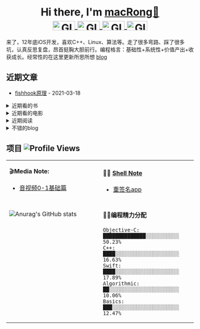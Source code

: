 <h1 align="center">Hi there, I'm <a href="https://www.shengshui.com" target="_blank">macRong👋
<br />
</a>

<a href="https://github.com/macRong/macRong/blob/main/Resource/wechat-gzh.jpg" target="_blank" title="Wechat">
<img align="center" alt="GIF" src="https://img.shields.io/static/v1?label=&message=Wechat&color=brightgreen" width="60" height="25" />
</a>
  
  <a href="https://weibo.com/121071838" target="_blank" title="Weibo">
  <img align="center" alt="GIF" src="https://img.shields.io/static/v1?label=&message=Weibo&color=red" width="60" height="25" />
  </a>


  <a href="https://leetcode-cn.com/u/macrong/" target="_blank" title="Leetcode">
  <img align="center" alt="GIF" src="https://img.shields.io/static/v1?label=&message=Leetcode&color=black" width="60" height="25" />
  </a>
  
   <a href="https://shengshui.com" target="_blank" title="Blog">
  <img align="center" alt="GIF" src="https://img.shields.io/static/v1?label=&message=Blog&color=blue" width="55" height="25" />
  </a>
  


</h1>




 来了，12年底iOS开发，喜欢C++、Linux、算法等。走了很多弯路、踩了很多坑，认真反思复盘，昂首挺胸大胆前行。编程格言：基础性+系统性+价值产出+收获成长。经常性的在这里更新所思所想 [blog](http://shengshui.com)

 



## 近期文章 
* [fishhook原理](http://www.shengshui.com) - 2021-03-18


<details style="cursor: pointer;">
  <summary>近期看的书</summary>

* 《冥想》
* 《沉思录》
* 《围城》

</details>

<details style="cursor: pointer;">
  <summary>近期看的电影</summary>

* 《大明劫》-第2次看 - 2021-03-21 15：30
* 《肖申克的救赎》-第n次看
* 《朱元璋传》- 第2次看
* ... 

</details>



<details style="cursor: pointer;">
  <summary>近期阅读</summary>

[近期阅读，觉得不错的文章在这里](https://github.com/macRong/macRong/wiki/%E6%9C%80%E8%BF%91%E9%98%85%E8%AF%BB(%E6%8E%A8%E8%8D%90))

</details>

<details style="cursor: pointer;">
  <summary>不错的blog</summary>
[blog](https://github.com/macRong/macRong/wiki/%E5%9B%BD%E5%86%85%E5%A4%96%E4%B8%8D%E9%94%99%E7%9A%84%E6%8A%80%E6%9C%AFblog#%E6%8A%80%E6%9C%AFblog)

</details>


</ul>
  </div>
</details>

   </div>
</details>


## 项目 ![Profile Views](https://komarev.com/ghpvc/?username=macRong)

<table width="800px">
<tr>
<td valign="top" width="50%">

 🎬**Media Note:**

* <a href='https://github.com/macRong/media-Note' target='_blank'>音视频0-1基础篇</a> 

</td>
<td valign="top" width="50%">

#### 🤹‍♀️ <a href="https://github.com/macRong/Shell-Note" target="_blank">Shell Note</a>

<!-- blog starts -->
<!-- 
* <a href='https://tw93.github.io/2020-07-17/markdown.html' target='_blank'>Github 居然可以这么玩</a> - 2020-07-17
* <a href='https://tw93.github.io/2020-06-28/zaozaoliao.html' target='_blank'>早早聊微前端专题分享</a> - 2020-06-28
* <a href='https://tw93.github.io/2020-05-27/good-app.html' target='_blank'>我的 2020 🔥软件分享</a> - 2020-05-27
* <a href='https://tw93.github.io/2020-04-21/one.html' target='_blank'>飞猪统一运营工作台的解决方案</a> - 2020-04-21
-->
* <a href='https://github.com/macRong/Shell-Note/blob/master/1000%E4%BE%8B/%E9%87%8D%E7%AD%BE%E5%90%8Dapp/resignApp.sh' target='_blank'>重签名app</a> 

<!-- blog ends -->

</td>
</tr>
<tr>
<td valign="top" width="50%">


#### 
![Anurag's GitHub stats](https://github-readme-stats.vercel.app/api?username=macRong&show_icons=true)




</td>
<td valign="top" width="50%">

#### 🏊‍♂️编程精力分配
<!--START_SECTION:waka-->
```text
Objective-C: ██████████████░░░░░░░░░░░   50.23% 
C++:         ████░░░░░░░░░░░░░░░░░░░░░   16.63% 
Swift:       ████░░░░░░░░░░░░░░░░░░░░░   17.89% 
Algorithmic:  ██░░░░░░░░░░░░░░░░░░░░░░░   10.06% 
Basics:      ███░░░░░░░░░░░░░░░░░░░░░░   12.47% 
```
<!--END_SECTION:waka-->

</td>
  </tr>
  </table>



